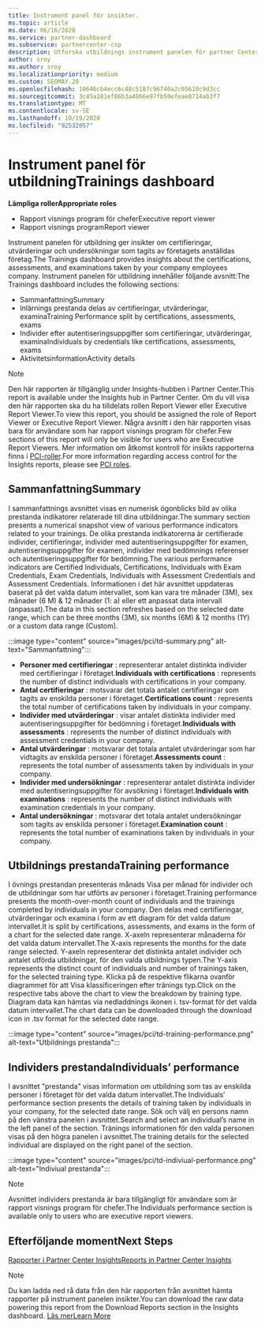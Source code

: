 ```yaml
---
title: Instrument panel för insikter.
ms.topic: article
ms.date: 06/16/2020
ms.service: partner-dashboard
ms.subservice: partnercenter-csp
description: Utforska utbildnings instrument panelen för partner Center. Utbildning är en av de rapporter som är tillgängliga i PCI-ytan (partner Center Insights).
author: sroy
ms.author: sroy
ms.localizationpriority: medium
ms.custom: SEOMAY.20
ms.openlocfilehash: 10646cb4ecc6c48c5187c96740a2c05610c9d3cc
ms.sourcegitcommit: 3c45a181ef86b3a4866e97fb50efeae8714ab3f7
ms.translationtype: MT
ms.contentlocale: sv-SE
ms.lasthandoff: 10/19/2020
ms.locfileid: "92532057"
---
```

# <a name="trainings-dashboard"></a><span data-ttu-id="9135b-104">Instrument panel för utbildning</span><span class="sxs-lookup"><span data-stu-id="9135b-104">Trainings dashboard</span></span>

<span data-ttu-id="9135b-105">**Lämpliga roller**</span><span class="sxs-lookup"><span data-stu-id="9135b-105">**Appropriate roles**</span></span>
- <span data-ttu-id="9135b-106">Rapport visnings program för chefer</span><span class="sxs-lookup"><span data-stu-id="9135b-106">Executive report viewer</span></span>
- <span data-ttu-id="9135b-107">Rapport visnings program</span><span class="sxs-lookup"><span data-stu-id="9135b-107">Report viewer</span></span>

<span data-ttu-id="9135b-108">Instrument panelen för utbildning ger insikter om certifieringar, utvärderingar och undersökningar som tagits av företagets anställdas företag.</span><span class="sxs-lookup"><span data-stu-id="9135b-108">The Trainings dashboard provides insights about the certifications, assessments, and examinations taken by your company employees company.</span></span> <span data-ttu-id="9135b-109">Instrument panelen för utbildning innehåller följande avsnitt:</span><span class="sxs-lookup"><span data-stu-id="9135b-109">The Trainings dashboard includes the following sections:</span></span>

- <span data-ttu-id="9135b-110">Sammanfattning</span><span class="sxs-lookup"><span data-stu-id="9135b-110">Summary</span></span>
- <span data-ttu-id="9135b-111">Inlärnings prestanda delas av certifieringar, utvärderingar, examina</span><span class="sxs-lookup"><span data-stu-id="9135b-111">Training Performance split by certifications, assessments, exams</span></span>
- <span data-ttu-id="9135b-112">Individer efter autentiseringsuppgifter som certifieringar, utvärderingar, examina</span><span class="sxs-lookup"><span data-stu-id="9135b-112">Individuals by credentials like certifications, assessments, exams</span></span>
- <span data-ttu-id="9135b-113">Aktivitetsinformation</span><span class="sxs-lookup"><span data-stu-id="9135b-113">Activity details</span></span>

>[!NOTE] 
><span data-ttu-id="9135b-114">Den här rapporten är tillgänglig under Insights-hubben i Partner Center.</span><span class="sxs-lookup"><span data-stu-id="9135b-114">This report is available under the Insights hub in Partner Center.</span></span> <span data-ttu-id="9135b-115">Om du vill visa den här rapporten ska du ha tilldelats rollen Report Viewer eller Executive Report Viewer.</span><span class="sxs-lookup"><span data-stu-id="9135b-115">To view this report, you should be assigned the role of Report Viewer or Executive Report Viewer.</span></span> <span data-ttu-id="9135b-116">Några avsnitt i den här rapporten visas bara för användare som har rapport visnings program för chefer.</span><span class="sxs-lookup"><span data-stu-id="9135b-116">Few sections of this report will only be visible for users who are Executive Report Viewers.</span></span> <span data-ttu-id="9135b-117">Mer information om åtkomst kontroll för insikts rapporterna finns i [PCI-roller](pci-roles.md).</span><span class="sxs-lookup"><span data-stu-id="9135b-117">For more information regarding access control for the Insights reports, please see [PCI roles](pci-roles.md).</span></span>

## <a name="summary"></a><span data-ttu-id="9135b-118">Sammanfattning</span><span class="sxs-lookup"><span data-stu-id="9135b-118">Summary</span></span>

<span data-ttu-id="9135b-119">I sammanfattnings avsnittet visas en numerisk ögonblicks bild av olika prestanda indikatorer relaterade till dina utbildningar.</span><span class="sxs-lookup"><span data-stu-id="9135b-119">The summary section presents a numerical snapshot view of various performance indicators related to your trainings.</span></span> <span data-ttu-id="9135b-120">De olika prestanda indikatorerna är certifierade individer, certifieringar, individer med autentiseringsuppgifter för examen, autentiseringsuppgifter för examen, individer med bedömnings referenser och autentiseringsuppgifter för bedömning.</span><span class="sxs-lookup"><span data-stu-id="9135b-120">The various performance indicators are Certified Individuals, Certifications, Individuals with Exam Credentials, Exam Credentials, Individuals with Assessment Credentials and Assessment Credentials.</span></span> <span data-ttu-id="9135b-121">Informationen i det här avsnittet uppdateras baserat på det valda datum intervallet, som kan vara tre månader (3M), sex månader (6 M) & 12 månader (1: a) eller ett anpassat data intervall (anpassat).</span><span class="sxs-lookup"><span data-stu-id="9135b-121">The data in this section refreshes based on the selected date range, which can be three months (3M), six months (6M) & 12 months (1Y) or a custom data range (Custom).</span></span> 

:::image type="content" source="images/pci/td-summary.png" alt-text="Sammanfattning":::

- <span data-ttu-id="9135b-123">**Personer med certifieringar** : representerar antalet distinkta individer med certifieringar i företaget.</span><span class="sxs-lookup"><span data-stu-id="9135b-123">**Individuals with certifications** : represents the number of distinct individuals with certifications in your company.</span></span>
- <span data-ttu-id="9135b-124">**Antal certifieringar** : motsvarar det totala antalet certifieringar som tagits av enskilda personer i företaget.</span><span class="sxs-lookup"><span data-stu-id="9135b-124">**Certifications count** : represents the total number of certifications taken by individuals in your company.</span></span>
- <span data-ttu-id="9135b-125">**Individer med utvärderingar** : visar antalet distinkta individer med autentiseringsuppgifter för bedömning i företaget.</span><span class="sxs-lookup"><span data-stu-id="9135b-125">**Individuals with assessments** : represents the number of distinct individuals with assessment credentials in your company.</span></span> 
- <span data-ttu-id="9135b-126">**Antal utvärderingar** : motsvarar det totala antalet utvärderingar som har vidtagits av enskilda personer i företaget.</span><span class="sxs-lookup"><span data-stu-id="9135b-126">**Assessments count** : represents the total number of assessments taken by individuals in your company.</span></span>
- <span data-ttu-id="9135b-127">**Individer med undersökningar** : representerar antalet distinkta individer med autentiseringsuppgifter för avsökning i företaget.</span><span class="sxs-lookup"><span data-stu-id="9135b-127">**Individuals with examinations** : represents the number of distinct individuals with examination credentials in your company.</span></span> 
- <span data-ttu-id="9135b-128">**Antal undersökningar** : motsvarar det totala antalet undersökningar som tagits av enskilda personer i företaget.</span><span class="sxs-lookup"><span data-stu-id="9135b-128">**Examination count** : represents the total number of examinations taken by individuals in your company.</span></span>

## <a name="training-performance"></a><span data-ttu-id="9135b-129">Utbildnings prestanda</span><span class="sxs-lookup"><span data-stu-id="9135b-129">Training performance</span></span>

<span data-ttu-id="9135b-130">I övnings prestandan presenteras månads Visa per månad för individer och de utbildningar som har utförts av personer i företaget.</span><span class="sxs-lookup"><span data-stu-id="9135b-130">Training performance presents the month-over-month count of individuals and the trainings completed by individuals in your company.</span></span> <span data-ttu-id="9135b-131">Den delas med certifieringar, utvärderingar och examina i form av ett diagram för det valda datum intervallet.</span><span class="sxs-lookup"><span data-stu-id="9135b-131">It is split by certifications, assessments, and exams in the form of a chart for the selected date range.</span></span> <span data-ttu-id="9135b-132">X-axeln representerar månaderna för det valda datum intervallet.</span><span class="sxs-lookup"><span data-stu-id="9135b-132">The X-axis represents the months for the date range selected.</span></span> <span data-ttu-id="9135b-133">Y-axeln representerar det distinkta antalet individer och antalet utförda utbildningar, för den valda utbildnings typen.</span><span class="sxs-lookup"><span data-stu-id="9135b-133">The Y-axis represents the distinct count of individuals and number of trainings taken, for the selected training type.</span></span> <span data-ttu-id="9135b-134">Klicka på de respektive flikarna ovanför diagrammet för att Visa klassificeringen efter tränings typ.</span><span class="sxs-lookup"><span data-stu-id="9135b-134">Click on the respective tabs above the chart to view the breakdown by training type.</span></span> <span data-ttu-id="9135b-135">Diagram data kan hämtas via nedladdnings ikonen i. tsv-format för det valda datum intervallet.</span><span class="sxs-lookup"><span data-stu-id="9135b-135">The chart data can be downloaded through the download icon in .tsv format for the selected date range.</span></span>

:::image type="content" source="images/pci/td-training-performance.png" alt-text="Utbildnings prestanda":::

## <a name="individuals-performance"></a><span data-ttu-id="9135b-137">Individers prestanda</span><span class="sxs-lookup"><span data-stu-id="9135b-137">Individuals’ performance</span></span>

<span data-ttu-id="9135b-138">I avsnittet "prestanda" visas information om utbildning som tas av enskilda personer i företaget för det valda datum intervallet.</span><span class="sxs-lookup"><span data-stu-id="9135b-138">The Individuals’ performance section presents the details of training taken by individuals in your company, for the selected date range.</span></span> <span data-ttu-id="9135b-139">Sök och välj en persons namn på den vänstra panelen i avsnittet.</span><span class="sxs-lookup"><span data-stu-id="9135b-139">Search and select an individual’s name in the left panel of the section.</span></span> <span data-ttu-id="9135b-140">Tränings informationen för den valda personen visas på den högra panelen i avsnittet.</span><span class="sxs-lookup"><span data-stu-id="9135b-140">The training details for the selected individual are displayed on the right panel of the section.</span></span>

:::image type="content" source="images/pci/td-indiviual-performance.png" alt-text="Indiviual prestanda":::

>[!NOTE] 
> <span data-ttu-id="9135b-142">Avsnittet individers prestanda är bara tillgängligt för användare som är rapport visnings program för chefer.</span><span class="sxs-lookup"><span data-stu-id="9135b-142">The Individuals performance section is available only to users who are executive report viewers.</span></span> 

## <a name="next-steps"></a><span data-ttu-id="9135b-143">Efterföljande moment</span><span class="sxs-lookup"><span data-stu-id="9135b-143">Next Steps</span></span>

[<span data-ttu-id="9135b-144">Rapporter i Partner Center Insights</span><span class="sxs-lookup"><span data-stu-id="9135b-144">Reports in Partner Center Insights</span></span>](partner-center-insights.md)

>[!NOTE] 
> <span data-ttu-id="9135b-145">Du kan ladda ned rå data från den här rapporten från avsnittet hämta rapporter på instrument panelen insikter.</span><span class="sxs-lookup"><span data-stu-id="9135b-145">You can download the raw data powering this report from the Download Reports section in the Insights dashboard.</span></span> [<span data-ttu-id="9135b-146">Läs mer</span><span class="sxs-lookup"><span data-stu-id="9135b-146">Learn More</span></span>](pci-download-reports.md)